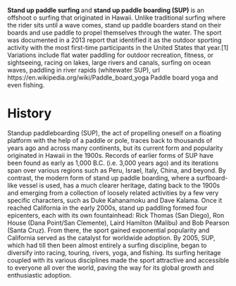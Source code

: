 <!-- This webpage was created for Gymasium Modern Web Design Project  -->


<!DOCTYPE html>
<html>
  <head>
    <meta charset="utf-8">
    <title> My Page Title </title>
    <link rel="canonical"
          href="//en.wikipedia.org/wiki/Standup_paddleboarding">
  </head>
  <body>
    <p> <strong> Stand up paddle surfing </strong> and <strong> stand up paddle boarding (SUP) </strong> is an offshoot o
      surfing that originated in Hawaii. Unlike traditional surfing where the rider sits until a wave comes, stand up paddle
      boarders stand on their boards and use paddle to propel themselves through the water. The sport was documented in a 2013
      report that identified it as the outdoor
      sporting activity with the most first-time participants in the United States that year.[1] Variations include flat water
      paddling for outdoor recreation, fitness, or sightseeing, racing on lakes, large rivers and canals, surfing on ocean
      waves, paddling in river rapids (whitewater SUP), url https://en.wikipedia.org/wiki/Paddle_board_yoga Paddle board yoga
      and even fishing. 
      </p>
      <h1> History </h1> 
      <p> Standup paddleboarding (SUP), the act of propelling oneself on a floating platform with the help
      of a paddle or pole, traces back to thousands of years ago and across many continents, but its current
      form and popularity originated in Hawaii in the 1900s. Records of earlier forms of SUP have been found
      as early as 1,000 <abbr aria-label="Before Christ">B.C.</abbr> (i.e. 3,000 years ago) and its iterations
      span over various regions such
      as Peru, Israel, Italy, China, and beyond. By contrast, the modern form of stand up paddle
      boarding, where a surfboard-like vessel is used, has a much clearer heritage, dating back to the 1900s
      and emerging from a collection of loosely related activities by a few very specific characters, such
      as Duke Kahanamoku and Dave Kalama. Once it reached California in the early 2000s, stand up
      paddling formed four epicenters, each with its own fountainhead: Rick Thomas (San Diego), Ron House
      (Dana Point/San Clemente), Laird Hamilton (Malibu) and Bob Pearson (Santa Cruz). From there, the
      sport gained exponential popularity and California served as the catalyst for worldwide adoption. 
      By 2005, SUP, which had till then been almost entirely a surfing discipline, began to 
      diversify into racing, touring, rivers, yoga, and fishing. Its surfing heritage coupled
      with its various disciplines made the sport attractive and accessible to everyone all
      over the world, paving the way for its global growth and enthusiastic adoption. </p>

  </body>
</html>
